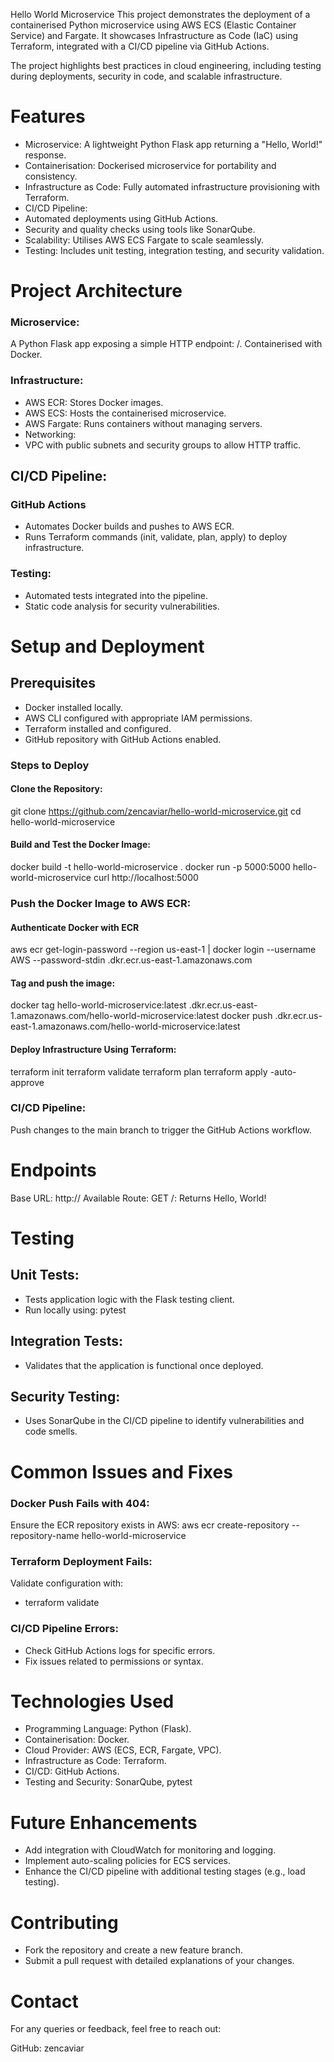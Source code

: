 Hello World Microservice
This project demonstrates the deployment of a containerised Python microservice using AWS ECS (Elastic Container Service) and Fargate. It showcases Infrastructure as Code (IaC) using Terraform, integrated with a CI/CD pipeline via GitHub Actions.

The project highlights best practices in cloud engineering, including testing during deployments, security in code, and scalable infrastructure.

# Features
* Microservice: A lightweight Python Flask app returning a "Hello, World!" response.
* Containerisation: Dockerised microservice for portability and consistency.
* Infrastructure as Code: Fully automated infrastructure provisioning with Terraform.
* CI/CD Pipeline:
* Automated deployments using GitHub Actions.
* Security and quality checks using tools like SonarQube.
* Scalability: Utilises AWS ECS Fargate to scale seamlessly.
* Testing: Includes unit testing, integration testing, and security validation.

# Project Architecture
### Microservice:
A Python Flask app exposing a simple HTTP endpoint: /.
Containerised with Docker.
### Infrastructure:
* AWS ECR: Stores Docker images.
* AWS ECS: Hosts the containerised microservice.
* AWS Fargate: Runs containers without managing servers.
* Networking:
* VPC with public subnets and security groups to allow HTTP traffic.
## CI/CD Pipeline:
### GitHub Actions
* Automates Docker builds and pushes to AWS ECR.
* Runs Terraform commands (init, validate, plan, apply) to deploy infrastructure.
### Testing:
* Automated tests integrated into the pipeline.
* Static code analysis for security vulnerabilities.
# Setup and Deployment
## Prerequisites
* Docker installed locally.
* AWS CLI configured with appropriate IAM permissions.
* Terraform installed and configured.
* GitHub repository with GitHub Actions enabled.
### Steps to Deploy
#### Clone the Repository:
git clone https://github.com/zencaviar/hello-world-microservice.git
cd hello-world-microservice
#### Build and Test the Docker Image:
docker build -t hello-world-microservice .
docker run -p 5000:5000 hello-world-microservice
curl http://localhost:5000
### Push the Docker Image to AWS ECR:
#### Authenticate Docker with ECR
aws ecr get-login-password --region us-east-1 | docker login --username AWS --password-stdin <account-id>.dkr.ecr.us-east-1.amazonaws.com
#### Tag and push the image:
docker tag hello-world-microservice:latest <account-id>.dkr.ecr.us-east-1.amazonaws.com/hello-world-microservice:latest
docker push <account-id>.dkr.ecr.us-east-1.amazonaws.com/hello-world-microservice:latest
#### Deploy Infrastructure Using Terraform:
terraform init
terraform validate
terraform plan
terraform apply -auto-approve
### CI/CD Pipeline:
Push changes to the main branch to trigger the GitHub Actions workflow.
# Endpoints
Base URL: http://<ECS-Service-Endpoint>
Available Route:
GET /: Returns Hello, World!
# Testing
## Unit Tests:
* Tests application logic with the Flask testing client.
* Run locally using:
pytest
## Integration Tests:
* Validates that the application is functional once deployed.
## Security Testing:
* Uses SonarQube in the CI/CD pipeline to identify vulnerabilities and code smells.
# Common Issues and Fixes
### Docker Push Fails with 404:
Ensure the ECR repository exists in AWS:
aws ecr create-repository --repository-name hello-world-microservice
### Terraform Deployment Fails:
Validate configuration with:
* terraform validate
### CI/CD Pipeline Errors:
* Check GitHub Actions logs for specific errors.
* Fix issues related to permissions or syntax.
# Technologies Used
* Programming Language: Python (Flask).
* Containerisation: Docker.
* Cloud Provider: AWS (ECS, ECR, Fargate, VPC).
* Infrastructure as Code: Terraform.
* CI/CD: GitHub Actions.
* Testing and Security: SonarQube, pytest

# Future Enhancements
* Add integration with CloudWatch for monitoring and logging.
* Implement auto-scaling policies for ECS services.
* Enhance the CI/CD pipeline with additional testing stages (e.g., load testing).

# Contributing

* Fork the repository and create a new feature branch.
* Submit a pull request with detailed explanations of your changes.

# Contact
For any queries or feedback, feel free to reach out:

GitHub: zencaviar